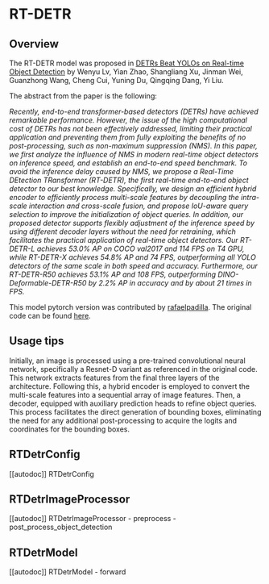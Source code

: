<!--Copyright 2023 The HuggingFace Team. All rights reserved.

Licensed under the Apache License, Version 2.0 (the "License"); you may not use this file except in compliance with
the License. You may obtain a copy of the License at

http://www.apache.org/licenses/LICENSE-2.0

Unless required by applicable law or agreed to in writing, software distributed under the License is distributed on
an "AS IS" BASIS, WITHOUT WARRANTIES OR CONDITIONS OF ANY KIND, either express or implied. See the License for the
specific language governing permissions and limitations under the License.

⚠️ Note that this file is in Markdown but contain specific syntax for our doc-builder (similar to MDX) that may not be
rendered properly in your Markdown viewer.

-->

# RT-DETR

## Overview


The RT-DETR model was proposed in [DETRs Beat YOLOs on Real-time Object Detection](https://arxiv.org/abs/2304.08069) by Wenyu Lv, Yian Zhao, Shangliang Xu, Jinman Wei, Guanzhong Wang, Cheng Cui, Yuning Du, Qingqing Dang, Yi Liu.

The abstract from the paper is the following:

*Recently, end-to-end transformer-based detectors (DETRs) have achieved remarkable performance. However, the issue of the high computational cost of DETRs has not been effectively addressed, limiting their practical application and preventing them from fully exploiting the benefits of no post-processing, such as non-maximum suppression (NMS). In this paper, we first analyze the influence of NMS in modern real-time object detectors on inference speed, and establish an end-to-end speed benchmark. To avoid the inference delay caused by NMS, we propose a Real-Time DEtection TRansformer (RT-DETR), the first real-time end-to-end object detector to our best knowledge. Specifically, we design an efficient hybrid encoder to efficiently process multi-scale features by decoupling the intra-scale interaction and cross-scale fusion, and propose IoU-aware query selection to improve the initialization of object queries. In addition, our proposed detector supports flexibly adjustment of the inference speed by using different decoder layers without the need for retraining, which facilitates the practical application of real-time object detectors. Our RT-DETR-L achieves 53.0% AP on COCO val2017 and 114 FPS on T4 GPU, while RT-DETR-X achieves 54.8% AP and 74 FPS, outperforming all YOLO detectors of the same scale in both speed and accuracy. Furthermore, our RT-DETR-R50 achieves 53.1% AP and 108 FPS, outperforming DINO-Deformable-DETR-R50 by 2.2% AP in accuracy and by about 21 times in FPS.*

This model pytorch version was contributed by [rafaelpadilla](https://huggingface.co/rafaelpadilla).
The original code can be found [here](https://github.com/lyuwenyu/RT-DETR/).

## Usage tips

Initially, an image is processed using a pre-trained convolutional neural network, specifically a Resnet-D variant as referenced in the original code. This network extracts features from the final three layers of the architecture. Following this, a hybrid encoder is employed to convert the multi-scale features into a sequential array of image features. Then, a decoder, equipped with auxiliary prediction heads to refine object queries. This process facilitates the direct generation of bounding boxes, eliminating the need for any additional post-processing to acquire the logits and coordinates for the bounding boxes.


## RTDetrConfig

[[autodoc]] RTDetrConfig

## RTDetrImageProcessor

[[autodoc]] RTDetrImageProcessor
    - preprocess
    - post_process_object_detection

## RTDetrModel

[[autodoc]] RTDetrModel
    - forward